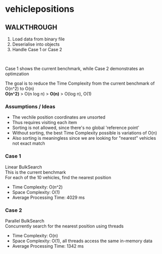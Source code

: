# vehiclepositions
 
## WALKTHROUGH
1. Load data from binary file
2. Deserialise into objects 
3. Handle Case 1 or Case 2 

<br />

Case 1 shows the current benchmark, while Case 2 demonstrates an optimzation  

The goal is to reduce the Time Complexity from the current benchmark of O(n^2) to O(n)   
**O(n^2)** > O(n log n) > **O(n)** > O(log n), O(1)  


### Assumptions / Ideas
* The vechile position coordinates are unsorted
 * Thus requires visiting each item
* Sorting is not allowed, since there's no global 'reference point'
 * Without sorting, the best Time Complexity possible is variations of O(n)
 * Also sorting is meaningless since we are looking for "nearest" vehicles not exact match

### Case 1
Linear BulkSearch  
 This is the current benchmark  
 For each of the 10 vehicles, find the nearest position  
 * Time Complexity: O(n^2)  
 * Space Complexity: O(1)  
 * Average Processing Time: 4029 ms  
 
 ### Case 2
Parallel BulkSearch  
Concurrently search for the nearest position using threads
 * Time Complexity: O(n)  
 * Space Complexity: O(1),  all threads access the same in-memory data  
 * Average Processing Time: 1342 ms  
